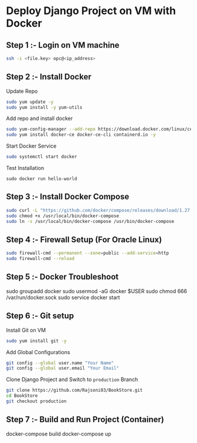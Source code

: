 # Deploy Django Project on VM with Docker

## Step 1 :- Login on VM machine 
```bash 
ssh -i <file.key> opc@<ip_address>
```

## Step 2 :- Install Docker
Update Repo
```bash
sudo yum update -y
sudo yum install -y yum-utils
```
Add repo and install docker
```bash
sudo yum-config-manager --add-repo https://download.docker.com/linux/centos/docker-ce.repo
sudo yum install docker-ce docker-ce-cli containerd.io -y
```
Start Docker Service
```bash
sudo systemctl start docker
```
Test Installation
```
sudo docker run hello-world
```

## Step 3 :- Install Docker Compose
```bash
sudo curl -L "https://github.com/docker/compose/releases/download/1.27.4/docker-compose-$(uname -s)-$(uname -m)" -o /usr/local/bin/docker-compose
sudo chmod +x /usr/local/bin/docker-compose
sudo ln -s /usr/local/bin/docker-compose /usr/bin/docker-compose
```

## Step 4 :- Firewall Setup (For Oracle Linux)
```bash
sudo firewall-cmd --permanent --zone=public --add-service=http
sudo firewall-cmd --reload
```

## Step 5 :- Docker Troubleshoot
sudo groupadd docker
sudo usermod -aG docker $USER
sudo chmod 666 /var/run/docker.sock
sudo service docker start

## Step 6 :- Git setup
Install Git on VM
```bash
sudo yum install git -y
```
Add Global Configurations
```bash
git config --global user.name "Your Name"
git config --global user.email "Your Email"
```
Clone Django Project and Switch to `production` Branch
```bash
git clone https://github.com/Rajsoni03/BookStore.git
cd BookStore
git checkout production
```

## Step 7 :- Build and Run Project (Container)
docker-compose build
docker-compose up
 

